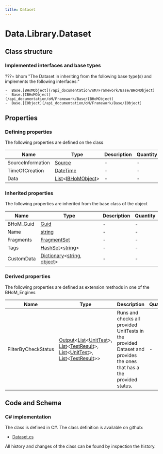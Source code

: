 ```yaml
---
title: Dataset
---
```


# Data.Library.Dataset



## Class structure

### Implemented interfaces and base types

???+ bhom "The Dataset in inheriting from the following base type(s) and implements the following interfaces:"

    -  Base.[BHoMObject](/api_documentation/oM/Framework/Base/BHoMObject)
    -  Base.[IBHoMObject](/api_documentation/oM/Framework/Base/IBHoMObject)
    -  Base.[IObject](/api_documentation/oM/Framework/Base/IObject)


## Properties



### Defining properties

The following properties are defined on the class

| Name             | Type             | Description      | Quantity         |
|------------------|------------------|------------------|------------------|
| SourceInformation | [Source](/api_documentation/oM/Framework/Data/Library/Source) | - | - |
| TimeOfCreation | [DateTime](https://learn.microsoft.com/en-us/dotnet/api/System.DateTime?view=netstandard-2.0) | - | - |
| Data | [List](https://learn.microsoft.com/en-us/dotnet/api/System.Collections.Generic.List-1?view=netstandard-2.0)&lt;[IBHoMObject](/api_documentation/oM/Framework/Base/IBHoMObject)&gt; | - | - |


### Inherited properties
The following properties are inherited from the base class of the object

| Name             | Type             | Description      | Quantity         |
|------------------|------------------|------------------|------------------|
| BHoM_Guid | [Guid](https://learn.microsoft.com/en-us/dotnet/api/System.Guid?view=netstandard-2.0) | - | - |
| Name | [string](https://learn.microsoft.com/en-us/dotnet/api/System.String?view=netstandard-2.0) | - | - |
| Fragments | [FragmentSet](/api_documentation/oM/Framework/Base/FragmentSet) | - | - |
| Tags | [HashSet](https://learn.microsoft.com/en-us/dotnet/api/System.Collections.Generic.HashSet-1?view=netstandard-2.0)&lt;[string](https://learn.microsoft.com/en-us/dotnet/api/System.String?view=netstandard-2.0)&gt; | - | - |
| CustomData | [Dictionary](https://learn.microsoft.com/en-us/dotnet/api/System.Collections.Generic.Dictionary-2?view=netstandard-2.0)&lt;[string](https://learn.microsoft.com/en-us/dotnet/api/System.String?view=netstandard-2.0), [object](https://learn.microsoft.com/en-us/dotnet/api/System.Object?view=netstandard-2.0)&gt; | - | - |


### Derived properties

The following properties are defined as extension methods in one of the BHoM_Engines

| Name             | Type             | Description      | Quantity         | Engine           |
|------------------|------------------|------------------|------------------|------------------|
| FilterByCheckStatus | [Output](/api_documentation/oM/Framework/Base/Output%604)&lt;[List](https://learn.microsoft.com/en-us/dotnet/api/System.Collections.Generic.List-1?view=netstandard-2.0)&lt;[UnitTest](/api_documentation/oM/Framework/Test/UnitTests/UnitTest)&gt;, [List](https://learn.microsoft.com/en-us/dotnet/api/System.Collections.Generic.List-1?view=netstandard-2.0)&lt;[TestResult](/api_documentation/oM/Framework/Test/Results/TestResult)&gt;, [List](https://learn.microsoft.com/en-us/dotnet/api/System.Collections.Generic.List-1?view=netstandard-2.0)&lt;[UnitTest](/api_documentation/oM/Framework/Test/UnitTests/UnitTest)&gt;, [List](https://learn.microsoft.com/en-us/dotnet/api/System.Collections.Generic.List-1?view=netstandard-2.0)&lt;[TestResult](/api_documentation/oM/Framework/Test/Results/TestResult)&gt;&gt; | Runs and checks all provided UnitTests in the provided Dataset and provides the ones that has a the provided status. | - | UnitTest_Engine |


## Code and Schema

### C# implementation

The class is defined in C#. The class definition is available on github:

- [Dataset.cs](https://github.com/BHoM/BHoM/blob/develop/Data_oM/Library\Dataset.cs)

All history and changes of the class can be found by inspection the history.
